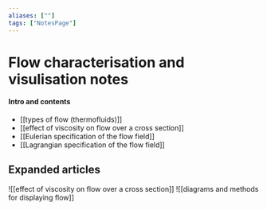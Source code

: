 ```yaml
---
aliases: [""]
tags: ["NotesPage"]
---
```


# Flow characterisation and visulisation notes

#### Intro and contents
- [[types of flow (thermofluids)]]
- [[effect of viscosity on flow over a cross section]]
- [[Eulerian specification of the flow field]]
- [[Lagrangian specification of the flow field]]

## Expanded articles
![[effect of viscosity on flow over a cross section]]
![[diagrams and methods for displaying flow]]